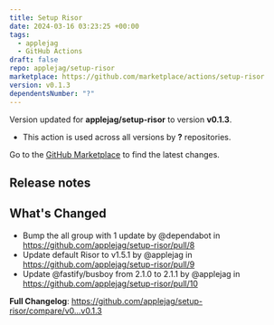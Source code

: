 ```yaml
---
title: Setup Risor
date: 2024-03-16 03:23:25 +00:00
tags:
  - applejag
  - GitHub Actions
draft: false
repo: applejag/setup-risor
marketplace: https://github.com/marketplace/actions/setup-risor
version: v0.1.3
dependentsNumber: "?"
---
```



Version updated for **applejag/setup-risor** to version **v0.1.3**.
- This action is used across all versions by **?** repositories.

Go to the [GitHub Marketplace](https://github.com/marketplace/actions/setup-risor) to find the latest changes.

## Release notes

## What's Changed
* Bump the all group with 1 update by @dependabot in https://github.com/applejag/setup-risor/pull/8
* Update default Risor to v1.5.1 by @applejag in https://github.com/applejag/setup-risor/pull/9
* Update @fastify/busboy from 2.1.0 to 2.1.1 by @applejag in https://github.com/applejag/setup-risor/pull/10


**Full Changelog**: https://github.com/applejag/setup-risor/compare/v0...v0.1.3
